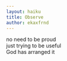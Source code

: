 ```yaml
---
layout: haiku
title: Observe
author: ekaxfrnd
---
```


no need to be proud<br>
just trying to be useful<br>
God has arranged it<br>